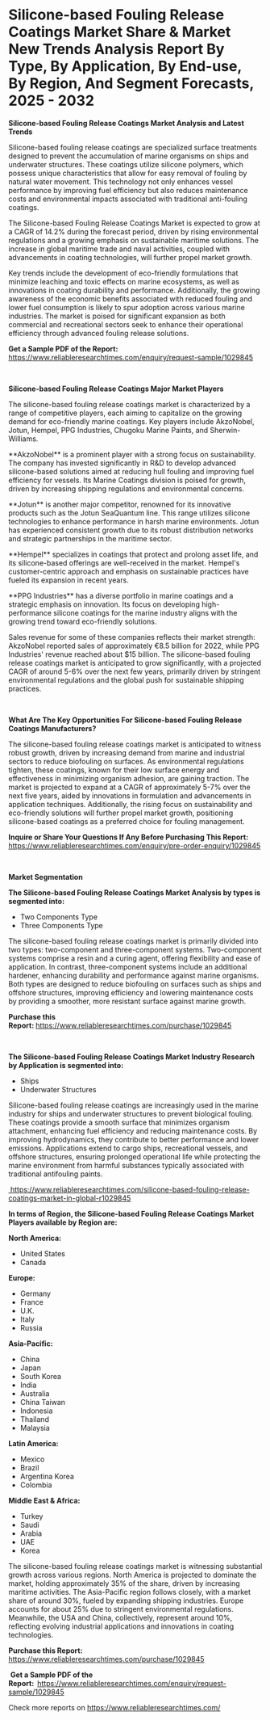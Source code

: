 <p><h1>Silicone-based Fouling Release Coatings Market Share & Market New Trends Analysis Report By Type, By Application, By End-use, By Region, And Segment Forecasts, 2025 - 2032</h1></p><p><strong>Silicone-based Fouling Release Coatings Market Analysis and Latest Trends</strong></p>
<p><p>Silicone-based fouling release coatings are specialized surface treatments designed to prevent the accumulation of marine organisms on ships and underwater structures. These coatings utilize silicone polymers, which possess unique characteristics that allow for easy removal of fouling by natural water movement. This technology not only enhances vessel performance by improving fuel efficiency but also reduces maintenance costs and environmental impacts associated with traditional anti-fouling coatings.</p><p>The Silicone-based Fouling Release Coatings Market is expected to grow at a CAGR of 14.2% during the forecast period, driven by rising environmental regulations and a growing emphasis on sustainable maritime solutions. The increase in global maritime trade and naval activities, coupled with advancements in coating technologies, will further propel market growth. </p><p>Key trends include the development of eco-friendly formulations that minimize leaching and toxic effects on marine ecosystems, as well as innovations in coating durability and performance. Additionally, the growing awareness of the economic benefits associated with reduced fouling and lower fuel consumption is likely to spur adoption across various marine industries. The market is poised for significant expansion as both commercial and recreational sectors seek to enhance their operational efficiency through advanced fouling release solutions.</p></p>
<p><strong>Get a Sample PDF of the Report:&nbsp;</strong> <a href="https://www.reliableresearchtimes.com/enquiry/request-sample/1029845?utm_campaign=2931&utm_medium=2&utm_source=Github&utm_content=ia&utm_term=21032025&utm_id=silicone-based-fouling-release-coatings">https://www.reliableresearchtimes.com/enquiry/request-sample/1029845</a></p>
<p>&nbsp;</p>
<p><strong>Silicone-based Fouling Release Coatings Major Market Players</strong></p>
<p><p>The silicone-based fouling release coatings market is characterized by a range of competitive players, each aiming to capitalize on the growing demand for eco-friendly marine coatings. Key players include AkzoNobel, Jotun, Hempel, PPG Industries, Chugoku Marine Paints, and Sherwin-Williams.</p><p>**AkzoNobel** is a prominent player with a strong focus on sustainability. The company has invested significantly in R&D to develop advanced silicone-based solutions aimed at reducing hull fouling and improving fuel efficiency for vessels. Its Marine Coatings division is poised for growth, driven by increasing shipping regulations and environmental concerns.</p><p>**Jotun** is another major competitor, renowned for its innovative products such as the Jotun SeaQuantum line. This range utilizes silicone technologies to enhance performance in harsh marine environments. Jotun has experienced consistent growth due to its robust distribution networks and strategic partnerships in the maritime sector.</p><p>**Hempel** specializes in coatings that protect and prolong asset life, and its silicone-based offerings are well-received in the market. Hempel's customer-centric approach and emphasis on sustainable practices have fueled its expansion in recent years.</p><p>**PPG Industries** has a diverse portfolio in marine coatings and a strategic emphasis on innovation. Its focus on developing high-performance silicone coatings for the marine industry aligns with the growing trend toward eco-friendly solutions. </p><p>Sales revenue for some of these companies reflects their market strength: AkzoNobel reported sales of approximately €8.5 billion for 2022, while PPG Industries' revenue reached about $15 billion. The silicone-based fouling release coatings market is anticipated to grow significantly, with a projected CAGR of around 5-6% over the next few years, primarily driven by stringent environmental regulations and the global push for sustainable shipping practices.</p></p>
<p>&nbsp;</p>
<p><strong>What Are The Key Opportunities For Silicone-based Fouling Release Coatings Manufacturers?</strong></p>
<p><p>The silicone-based fouling release coatings market is anticipated to witness robust growth, driven by increasing demand from marine and industrial sectors to reduce biofouling on surfaces. As environmental regulations tighten, these coatings, known for their low surface energy and effectiveness in minimizing organism adhesion, are gaining traction. The market is projected to expand at a CAGR of approximately 5-7% over the next five years, aided by innovations in formulation and advancements in application techniques. Additionally, the rising focus on sustainability and eco-friendly solutions will further propel market growth, positioning silicone-based coatings as a preferred choice for fouling management.</p></p>
<p><strong>Inquire or Share Your Questions If Any Before Purchasing This Report:</strong> <a href="https://www.reliableresearchtimes.com/enquiry/pre-order-enquiry/1029845?utm_campaign=2931&utm_medium=2&utm_source=Github&utm_content=ia&utm_term=21032025&utm_id=silicone-based-fouling-release-coatings">https://www.reliableresearchtimes.com/enquiry/pre-order-enquiry/1029845</a></p>
<p>&nbsp;</p>
<p><strong>Market Segmentation</strong></p>
<p><strong>The Silicone-based Fouling Release Coatings Market Analysis by types is segmented into:</strong></p>
<p><ul><li>Two Components Type</li><li>Three Components Type</li></ul></p>
<p><p>The silicone-based fouling release coatings market is primarily divided into two types: two-component and three-component systems. Two-component systems comprise a resin and a curing agent, offering flexibility and ease of application. In contrast, three-component systems include an additional hardener, enhancing durability and performance against marine organisms. Both types are designed to reduce biofouling on surfaces such as ships and offshore structures, improving efficiency and lowering maintenance costs by providing a smoother, more resistant surface against marine growth.</p></p>
<p><strong>Purchase this Report:&nbsp;</strong><a href="https://www.reliableresearchtimes.com/purchase/1029845?utm_campaign=2931&utm_medium=2&utm_source=Github&utm_content=ia&utm_term=21032025&utm_id=silicone-based-fouling-release-coatings">https://www.reliableresearchtimes.com/purchase/1029845</a></p>
<p>&nbsp;</p>
<p><strong>The Silicone-based Fouling Release Coatings Market Industry Research by Application is segmented into:</strong></p>
<p><ul><li>Ships</li><li>Underwater Structures</li></ul></p>
<p><p>Silicone-based fouling release coatings are increasingly used in the marine industry for ships and underwater structures to prevent biological fouling. These coatings provide a smooth surface that minimizes organism attachment, enhancing fuel efficiency and reducing maintenance costs. By improving hydrodynamics, they contribute to better performance and lower emissions. Applications extend to cargo ships, recreational vessels, and offshore structures, ensuring prolonged operational life while protecting the marine environment from harmful substances typically associated with traditional antifouling paints.</p></p>
<p><a href="https://www.reliableresearchtimes.com/silicone-based-fouling-release-coatings-market-in-global-r1029845?utm_campaign=2931&utm_medium=2&utm_source=Github&utm_content=ia&utm_term=21032025&utm_id=silicone-based-fouling-release-coatings">&nbsp;https://www.reliableresearchtimes.com/silicone-based-fouling-release-coatings-market-in-global-r1029845</a></p>
<p><strong>In terms of Region, the Silicone-based Fouling Release Coatings Market Players available by Region are:</strong></p>
<p>
    <p> <strong> North America: </strong>
        <ul>
            <li>United States</li>
            <li>Canada</li>
        </ul>
        </p> 
    <p> <strong> Europe: </strong>
        <ul>
            <li>Germany</li>
            <li>France</li>
            <li>U.K.</li>
            <li>Italy</li>
            <li>Russia</li>
        </ul>
        </p> 
    <p> <strong> Asia-Pacific: </strong>
        <ul>
            <li>China</li>
            <li>Japan</li>
            <li>South Korea</li>
            <li>India</li>
            <li>Australia</li>
            <li>China Taiwan</li>
            <li>Indonesia</li>
            <li>Thailand</li>
            <li>Malaysia</li>
        </ul>
        </p> 
    <p> <strong> Latin America: </strong>
        <ul>
            <li>Mexico</li>
            <li>Brazil</li>
            <li>Argentina Korea</li>
            <li>Colombia</li>
        </ul>
        </p> 
    <p> <strong> Middle East & Africa: </strong>
        <ul>
            <li>Turkey</li>
            <li>Saudi</li>
            <li>Arabia</li>
            <li>UAE</li>
            <li>Korea</li>
        </ul>
    </p>
    </p>
<p><p>The silicone-based fouling release coatings market is witnessing substantial growth across various regions. North America is projected to dominate the market, holding approximately 35% of the share, driven by increasing maritime activities. The Asia-Pacific region follows closely, with a market share of around 30%, fueled by expanding shipping industries. Europe accounts for about 25% due to stringent environmental regulations. Meanwhile, the USA and China, collectively, represent around 10%, reflecting evolving industrial applications and innovations in coating technologies.</p></p>
<p><strong>Purchase this Report: </strong><a href="https://www.reliableresearchtimes.com/purchase/1029845?utm_campaign=2931&utm_medium=2&utm_source=Github&utm_content=ia&utm_term=21032025&utm_id=silicone-based-fouling-release-coatings">https://www.reliableresearchtimes.com/purchase/1029845</a></p>
<p>&nbsp;<strong>Get a Sample PDF of the Report:&nbsp;&nbsp;</strong><a href="https://www.reliableresearchtimes.com/enquiry/request-sample/1029845?utm_campaign=2931&utm_medium=2&utm_source=Github&utm_content=ia&utm_term=21032025&utm_id=silicone-based-fouling-release-coatings">https://www.reliableresearchtimes.com/enquiry/request-sample/1029845</a></p>
<p><strong></strong></p>
<p>Check more reports on <a href="https://www.reliableresearchtimes.com/?utm_campaign=2931&utm_medium=2&utm_source=Github&utm_content=ia&utm_term=21032025&utm_id=silicone-based-fouling-release-coatings">https://www.reliableresearchtimes.com/</a></p>